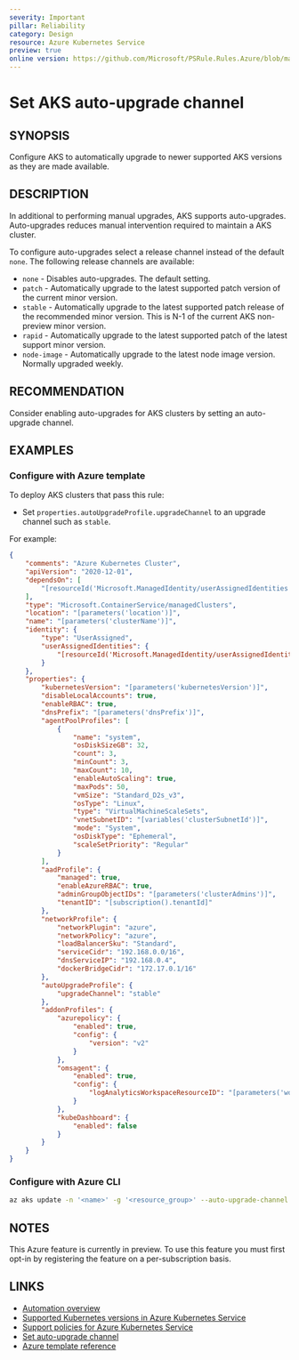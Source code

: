 ```yaml
---
severity: Important
pillar: Reliability
category: Design
resource: Azure Kubernetes Service
preview: true
online version: https://github.com/Microsoft/PSRule.Rules.Azure/blob/main/docs/en/rules/Azure.AKS.AutoUpgrade.md
---
```


# Set AKS auto-upgrade channel

## SYNOPSIS

Configure AKS to automatically upgrade to newer supported AKS versions as they are made available.

## DESCRIPTION

In additional to performing manual upgrades, AKS supports auto-upgrades.
Auto-upgrades reduces manual intervention required to maintain a AKS cluster.

To configure auto-upgrades select a release channel instead of the default `none`.
The following release channels are available:

- `none` - Disables auto-upgrades.
The default setting.
- `patch` - Automatically upgrade to the latest supported patch version of the current minor version.
- `stable` - Automatically upgrade to the latest supported patch release of the recommended minor version.
This is N-1 of the current AKS non-preview minor version.
- `rapid` - Automatically upgrade to the latest supported patch of the latest support minor version.
- `node-image` - Automatically upgrade to the latest node image version.
Normally upgraded weekly.

## RECOMMENDATION

Consider enabling auto-upgrades for AKS clusters by setting an auto-upgrade channel.

## EXAMPLES

### Configure with Azure template

To deploy AKS clusters that pass this rule:

- Set `properties.autoUpgradeProfile.upgradeChannel` to an upgrade channel such as `stable`.

For example:

```json
{
    "comments": "Azure Kubernetes Cluster",
    "apiVersion": "2020-12-01",
    "dependsOn": [
        "[resourceId('Microsoft.ManagedIdentity/userAssignedIdentities', parameters('identityName'))]"
    ],
    "type": "Microsoft.ContainerService/managedClusters",
    "location": "[parameters('location')]",
    "name": "[parameters('clusterName')]",
    "identity": {
        "type": "UserAssigned",
        "userAssignedIdentities": {
            "[resourceId('Microsoft.ManagedIdentity/userAssignedIdentities', parameters('identityName'))]": {}
        }
    },
    "properties": {
        "kubernetesVersion": "[parameters('kubernetesVersion')]",
        "disableLocalAccounts": true,
        "enableRBAC": true,
        "dnsPrefix": "[parameters('dnsPrefix')]",
        "agentPoolProfiles": [
            {
                "name": "system",
                "osDiskSizeGB": 32,
                "count": 3,
                "minCount": 3,
                "maxCount": 10,
                "enableAutoScaling": true,
                "maxPods": 50,
                "vmSize": "Standard_D2s_v3",
                "osType": "Linux",
                "type": "VirtualMachineScaleSets",
                "vnetSubnetID": "[variables('clusterSubnetId')]",
                "mode": "System",
                "osDiskType": "Ephemeral",
                "scaleSetPriority": "Regular"
            }
        ],
        "aadProfile": {
            "managed": true,
            "enableAzureRBAC": true,
            "adminGroupObjectIDs": "[parameters('clusterAdmins')]",
            "tenantID": "[subscription().tenantId]"
        },
        "networkProfile": {
            "networkPlugin": "azure",
            "networkPolicy": "azure",
            "loadBalancerSku": "Standard",
            "serviceCidr": "192.168.0.0/16",
            "dnsServiceIP": "192.168.0.4",
            "dockerBridgeCidr": "172.17.0.1/16"
        },
        "autoUpgradeProfile": {
            "upgradeChannel": "stable"
        },
        "addonProfiles": {
            "azurepolicy": {
                "enabled": true,
                "config": {
                    "version": "v2"
                }
            },
            "omsagent": {
                "enabled": true,
                "config": {
                    "logAnalyticsWorkspaceResourceID": "[parameters('workspaceId')]"
                }
            },
            "kubeDashboard": {
                "enabled": false
            }
        }
    }
}
```

### Configure with Azure CLI

```bash
az aks update -n '<name>' -g '<resource_group>' --auto-upgrade-channel 'stable'
```

## NOTES

This Azure feature is currently in preview.
To use this feature you must first opt-in by registering the feature on a per-subscription basis.

## LINKS

- [Automation overview](https://docs.microsoft.com/azure/architecture/framework/devops/automation-overview)
- [Supported Kubernetes versions in Azure Kubernetes Service](https://docs.microsoft.com/azure/aks/supported-kubernetes-versions)
- [Support policies for Azure Kubernetes Service](https://docs.microsoft.com/azure/aks/support-policies)
- [Set auto-upgrade channel](https://docs.microsoft.com/azure/aks/upgrade-cluster#set-auto-upgrade-channel)
- [Azure template reference](https://docs.microsoft.com/azure/templates/microsoft.containerservice/managedclusters#ManagedClusterAutoUpgradeProfile)
